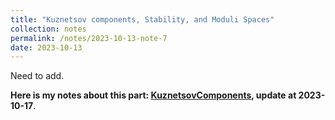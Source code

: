 ```yaml
---
title: "Kuznetsov components, Stability, and Moduli Spaces"
collection: notes
permalink: /notes/2023-10-13-note-7
date: 2023-10-13
---
```

Need to add.

**Here is my notes about this part: [KuznetsovComponents](https://dvlxlwz.github.io/files/KuznetsovComponents.pdf), update at 2023-10-17**.

